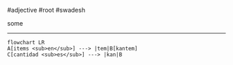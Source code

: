  #adjective  #root #swadesh

some
***
```mermaid  
flowchart LR
A[items <sub>en</sub>] ---> |tem|B[kantem]
C[cantidad <sub>es</sub>] ---> |kan|B
```